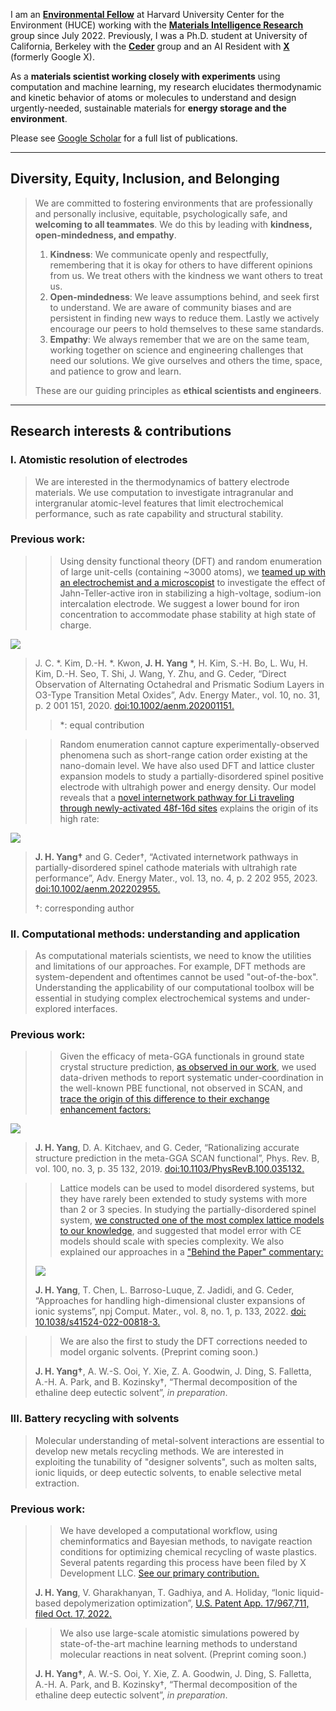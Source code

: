<!-- Google tag (gtag.js) -->
<script async src="https://www.googletagmanager.com/gtag/js?id=G-6KTXKWMYF3"></script>
<script>
  window.dataLayer = window.dataLayer || [];
  function gtag(){dataLayer.push(arguments);}
  gtag('js', new Date());

  gtag('config', 'G-6KTXKWMYF3');
</script>

I am an **[Environmental Fellow](https://environment.harvard.edu/environmental-fellows-program)** at Harvard University Center for the Environment (HUCE) working with the **[Materials Intelligence Research](https://mir.g.harvard.edu/)** group since July 2022. Previously, I was a Ph.D. student at University of California, Berkeley with the **[Ceder](https://ceder.berkeley.edu)** group and an AI Resident with **[X](https://x.company/)** (formerly Google X). 

As a **materials scientist working closely with experiments** using computation and machine learning, my research elucidates thermodynamic and kinetic behavior of atoms or molecules to understand and design urgently-needed, sustainable materials for **energy storage and the environment**.

Please see [Google Scholar](https://scholar.google.com/citations?user=GUYnP_cAAAAJ&hl=en) for a full list of publications. 

___

## Diversity, Equity, Inclusion, and Belonging 

> We are committed to fostering environments that are professionally and personally inclusive, equitable, psychologically safe, and **welcoming to all teammates**. We do this by leading with **kindness, open-mindedness, and empathy**.  
> 
> 1. **Kindness**: We communicate openly and respectfully, remembering that it is okay for others to have different opinions from us. We treat others with the kindness we want others to treat us. 
> 2. **Open-mindedness**: We leave assumptions behind, and seek first to understand. We are aware of community biases and are persistent in finding new ways to reduce them. Lastly we actively encourage our peers to hold themselves to these same standards. 
> 3. **Empathy**:  We always remember that we are on the same team, working together on science and engineering challenges that need our solutions. We give ourselves and others the time, space, and patience to grow and learn.
> 
> These are our guiding principles as **ethical scientists and engineers**.
 
___

## Research interests & contributions 
### I. Atomistic resolution of electrodes

>We are interested in the thermodynamics of battery electrode materials. We use computation to investigate intragranular and intergranular atomic-level features that limit electrochemical performance, such as rate capability and structural stability. 

### Previous work:  
>> Using density functional theory (DFT) and random enumeration of large unit-cells (containing ~3000 atoms), we [teamed up with an electrochemist and a microscopist](https://onlinelibrary.wiley.com/doi/abs/10.1002/aenm.202001151) to investigate the effect of Jahn-Teller-active iron in stabilizing a high-voltage, sodium-ion intercalation electrode. We suggest a lower bound for iron concentration to accommodate phase stability at high state of charge. 
> 
![](na-op2.jpg)
> 
> J. C. *. Kim, D.-H. *. Kwon, **J. H. Yang** *, H. Kim, S.-H. Bo, L. Wu, H. Kim, D.-H. Seo,
T. Shi, J. Wang, Y. Zhu, and G. Ceder, “Direct Observation of Alternating Octahedral and Prismatic Sodium Layers in O3-Type Transition Metal Oxides”, Adv. Energy Mater., vol. 10, no. 31, p. 2 001 151, 2020. [doi:10.1002/aenm.202001151.](https://onlinelibrary.wiley.com/doi/abs/10.1002/aenm.202001151)
> > *: equal contribution 

>> Random enumeration cannot capture experimentally-observed phenomena such as short-range cation order existing at the nano-domain level. We have also used DFT and lattice cluster expansion models to study a partially-disordered spinel positive electrode with ultrahigh power and energy density. Our model reveals that a [novel internetwork pathway for Li traveling through newly-activated 48f-16d sites](https://onlinelibrary.wiley.com/doi/abs/10.1002/aenm.202202955) explains the origin of its high rate: 
> 
![](pds.jpg)
> 
> **J. H. Yang†** and G. Ceder†, “Activated internetwork pathways in partially-disordered spinel cathode materials with ultrahigh rate performance”, Adv. Energy Mater., vol. 13, no. 4, p. 2 202 955, 2023. [doi:10.1002/aenm.202202955.](https://onlinelibrary.wiley.com/doi/abs/10.1002/aenm.202202955)
> 
> †: corresponding author

### II. Computational methods: understanding and application

> As computational materials scientists, we need to know the utilities and limitations of our approaches. For example, DFT methods are system-dependent and oftentimes cannot be used "out-of-the-box". Understanding the applicability of our computational toolbox will be essential in studying complex electrochemical systems and under-explored interfaces.  

### Previous work:
>> Given the efficacy of meta-GGA functionals in ground state crystal structure prediction, [as observed in our work](https://www.nature.com/articles/s41524%E2%80%90018%E2%80%900065%E2%80%90z), we used data-driven methods to report systematic under-coordination in the well-known PBE functional, not observed in SCAN, and [trace the origin of this difference to their exchange enhancement factors:](https://journals.aps.org/prb/abstract/10.1103/PhysRevB.100.035132)
> 
![](scan.jpg)
> 
> **J. H. Yang**, D. A. Kitchaev, and G. Ceder, “Rationalizing accurate structure prediction in the meta-GGA SCAN functional”, Phys. Rev. B, vol. 100, no. 3, p. 35 132, 2019. [doi:10.1103/PhysRevB.100.035132.](https://journals.aps.org/prb/abstract/10.1103/PhysRevB.100.035132)

>> Lattice models can be used to model disordered systems, but they have rarely been extended to study systems with more than 2 or 3 species. In studying the partially-disordered spinel system, [we constructed one of the most complex lattice models to our knowledge](https://www.nature.com/articles/s41524-022-00818-3), and suggested that model error with CE models should scale with species complexity. We also explained our approaches in a ["Behind the Paper" commentary:](https://materialscommunity.springernature.com/posts/structured-sparsity-for-building-predictive-models-in-chemically-complex-systems)
> 
> ![](npj-pds.jpg)
> 
> **J. H. Yang**, T. Chen, L. Barroso-Luque, Z. Jadidi, and G. Ceder, “Approaches for handling  high-dimensional cluster expansions of ionic systems”, npj Comput. Mater., vol. 8, no. 1, p. 133, 2022. [doi: 10.1038/s41524-022-00818-3.](https://www.nature.com/articles/s41524-022-00818-3)

>> We are also the first to study the DFT corrections needed to model organic solvents. (Preprint coming soon.)
> 
> **J. H. Yang†**, A. W.-S. Ooi, Y. Xie, Z. A. Goodwin, J. Ding, S. Falletta, A.-H. A. Park, and B. Kozinsky†, “Thermal decomposition of the ethaline deep eutectic solvent”, _in preparation_. 

### III. Battery recycling with solvents
> Molecular understanding of metal-solvent interactions are essential to develop new metals recycling methods. We are interested in exploiting the tunability of "designer solvents", such as molten salts, ionic liquids, or deep eutectic solvents, to enable selective metal extraction. 

### Previous work:
>> We have developed a computational workflow, using cheminformatics and Bayesian methods, to navigate reaction conditions for optimizing chemical recycling of waste plastics. Several patents regarding this process have been filed by X Development LLC. [See our primary contribution.](https://patents.google.com/patent/US20230170056A1/en)
> 
> **J. H. Yang**, V. Gharakhanyan, T. Gadhiya, and A. Holiday, “Ionic liquid-based
depolymerization optimization”, [U.S. Patent App. 17/967,711, filed Oct. 17, 2022.](https://patents.google.com/patent/US20230170056A1/en)

>> We also use large-scale atomistic simulations powered by state-of-the-art machine learning methods to understand molecular reactions in neat solvent. (Preprint coming soon.)
> 
> **J. H. Yang†**, A. W.-S. Ooi, Y. Xie, Z. A. Goodwin, J. Ding, S. Falletta, A.-H. A. Park, and B. Kozinsky†, “Thermal decomposition of the ethaline deep eutectic solvent”, _in preparation_.
> 
